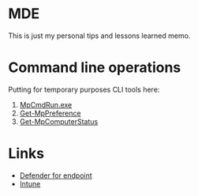 # MDE

This is just my personal tips and lessons learned memo.

# Command line operations

Putting for temporary purposes CLI tools here:


1. [MpCmdRun.exe](https://learn.microsoft.com/en-us/microsoft-365/security/defender-endpoint/command-line-arguments-microsoft-defender-antivirus)
2. [Get-MpPreference](https://learn.microsoft.com/en-us/powershell/module/defender/get-mppreference)
3. [Get-MpComputerStatus](https://learn.microsoft.com/en-us/powershell/module/defender/get-mpcomputerstatus)


# Links

- [Defender for endpoint](https://learn.microsoft.com/en-us/microsoft-365/security/defender-endpoint)
- [Intune](https://learn.microsoft.com/en-us/mem/intune/)